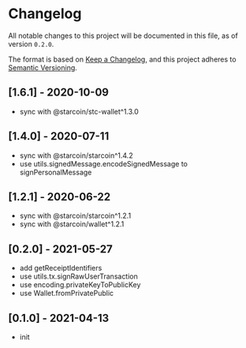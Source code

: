 # Changelog

All notable changes to this project will be documented in this file, as of version `0.2.0`.

The format is based on [Keep a Changelog](https://keepachangelog.com/en/1.0.0/),
and this project adheres to [Semantic Versioning](https://semver.org/spec/v2.0.0.html).

## [1.6.1] - 2020-10-09

- sync with @starcoin/stc-wallet^1.3.0

## [1.4.0] - 2020-07-11

- sync with @starcoin/starcoin^1.4.2
- use utils.signedMessage.encodeSignedMessage to signPersonalMessage

## [1.2.1] - 2020-06-22

- sync with @starcoin/starcoin^1.2.1
- sync with @starcoin/wallet^1.2.1

## [0.2.0] - 2021-05-27

- add getReceiptIdentifiers
- use utils.tx.signRawUserTransaction
- use encoding.privateKeyToPublicKey
- use Wallet.fromPrivatePublic

## [0.1.0] - 2021-04-13

- init
